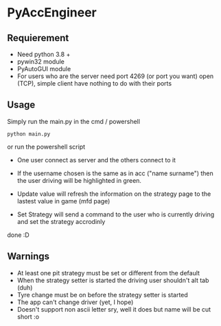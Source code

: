 # PyAccEngineer

## Requierement

* Need python 3.8 +
* pywin32 module
* PyAutoGUI module
* For users who are the server need port 4269 (or port you want) open (TCP), simple client have nothing to do with their ports

## Usage 

Simply run the main.py in the cmd / powershell

```
python main.py
```
or run the powershell script

* One user connect as server and the others connect to it

* If the username chosen is the same as in acc ("name surname") then the user driving will be highlighted in green.
* Update value will refresh the information on the strategy page to the lastest value in game (mfd page)
* Set Strategy will send a command to the user who is currently driving and set the strategy accrodinly

done :D


## Warnings

* At least one pit strategy must be set or different from the default
* When the strategy setter is started the driving user shouldn't alt tab (duh)
* Tyre change must be on before the strategy setter is started
* The app can't change driver (yet, I hope)
* Doesn't support non ascii letter sry, well it does but name will be cut short :o
